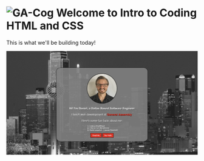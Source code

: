 # ![GA-Cog](https://avatars2.githubusercontent.com/u/42252722?s=200&v=4) Welcome to Intro to Coding HTML and CSS

This is what we'll be building today!

![landing Page Prototype](imgs/screenshot.png)
